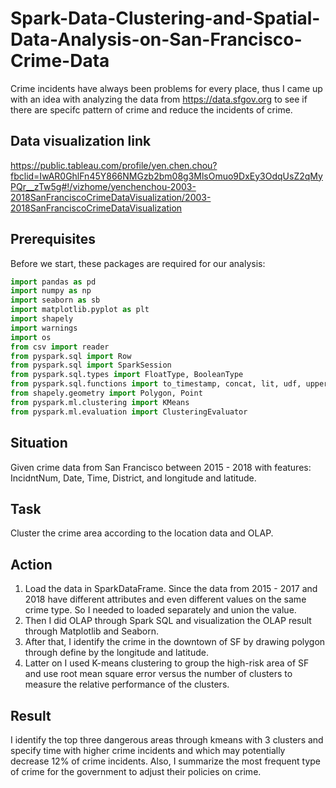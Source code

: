 # Spark-Data-Clustering-and-Spatial-Data-Analysis-on-San-Francisco-Crime-Data
Crime incidents have always been problems for every place, thus I came up with an idea with analyzing the data from https://data.sfgov.org to see if there are specifc pattern of crime and reduce the incidents of crime. 

## Data visualization link
https://public.tableau.com/profile/yen.chen.chou?fbclid=IwAR0GhlFn45Y866NMGzb2bm08g3MlsOmuo9DxEy3OdqUsZ2qMyPQr__zTw5g#!/vizhome/yenchenchou-2003-2018SanFranciscoCrimeDataVisualization/2003-2018SanFranciscoCrimeDataVisualization

## Prerequisites
Before we start, these packages are required for our analysis:
```Python
import pandas as pd
import numpy as np
import seaborn as sb
import matplotlib.pyplot as plt
import shapely
import warnings
import os
from csv import reader
from pyspark.sql import Row 
from pyspark.sql import SparkSession
from pyspark.sql.types import FloatType, BooleanType
from pyspark.sql.functions import to_timestamp, concat, lit, udf, upper, to_timestamp, to_date
from shapely.geometry import Polygon, Point
from pyspark.ml.clustering import KMeans
from pyspark.ml.evaluation import ClusteringEvaluator

```
## Situation
Given crime data from San Francisco between 2015 - 2018 with features: IncidntNum, Date, Time, District, and longitude and latitude. 

## Task
Cluster the crime area according to the location data and OLAP.

## Action
1. Load the data in SparkDataFrame. Since the data from 2015 - 2017 and 2018 have different attributes and even different values on the same crime type. So I needed to loaded separately and union the value. 
2. Then I did OLAP through Spark SQL and visualization the OLAP result through Matplotlib and Seaborn. 
3. After that, I identify the crime in the downtown of SF by drawing polygon through define by the longitude and latitude. 
4. Latter on I used K-means clustering to group the high-risk area of SF and use root mean square error versus the number of clusters to measure the relative performance of the clusters.

## Result
I identify the top three dangerous areas through kmeans with 3 clusters and specify time with higher crime incidents and which may potentially decrease 12% of crime incidents. Also, I summarize the most frequent type of crime for the government to adjust their policies on crime.

